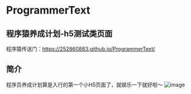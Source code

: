 # ProgrammerText
## 程序猿养成计划-h5测试类页面
程序猿传送门：https://252860883.github.io/ProgrammerText/  

## 简介
程序员养成计划算是入行的第一个小H5页面了，就娱乐一下就好啦～
![image](http://wx1.sinaimg.cn/mw690/a73bc6a1ly1fxlhyu5g0ij21kw0k1dxb.jpg)
